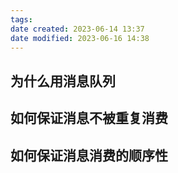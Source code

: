 ```yaml
---
tags: 
date created: 2023-06-14 13:37
date modified: 2023-06-16 14:38
---
```


## 为什么用消息队列

## 如何保证消息不被重复消费

## 如何保证消息消费的顺序性

